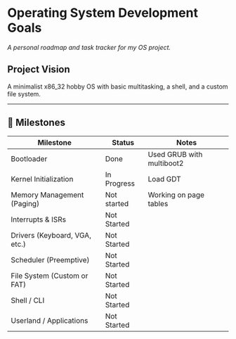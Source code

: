 # Operating System Development Goals

_A personal roadmap and task tracker for my OS project._

## Project Vision
A minimalist x86_32 hobby OS with basic multitasking, a shell, and a custom file system.

---

## 📅 Milestones

| Milestone                    | Status      | Notes                                      |
|------------------------------|-------------|--------------------------------------------|
| Bootloader                   | Done        | Used GRUB with multiboot2                  |
| Kernel Initialization        | In Progress | Load GDT                                   |
| Memory Management (Paging)   | Not started | Working on page tables                     |
| Interrupts & ISRs            | Not Started |                                            |
| Drivers (Keyboard, VGA, etc.)| Not Started |                                            |
| Scheduler (Preemptive)       | Not Started |                                            |
| File System (Custom or FAT)  | Not Started |                                            |
| Shell / CLI                  | Not Started |                                            |
| Userland / Applications      | Not Started |                                            |

